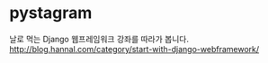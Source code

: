 # pystagram
날로 먹는 Django 웹프레임워크 강좌를 따라가 봅니다.
http://blog.hannal.com/category/start-with-django-webframework/
